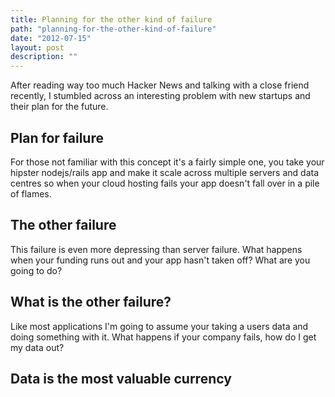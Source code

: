 ```yaml
---
title: Planning for the other kind of failure
path: "planning-for-the-other-kind-of-failure"
date: "2012-07-15"
layout: post
description: ""
---
```

After reading way too much Hacker News and talking with a close friend recently, I stumbled across an interesting problem with new startups and their plan for the future.

## Plan for failure
For those not familiar with this concept it's a fairly simple one, you take your hipster nodejs/rails app and make it scale across multiple servers and data centres so when your cloud hosting fails your app doesn't fall over in a pile of flames.

## The other failure
This failure is even more depressing than server failure. What happens when your funding runs out and your app hasn't taken off? What are you going to do?

## What is the other failure?
Like most applications I'm going to assume your taking a users data and doing something with it. What happens if your company fails, how do I get my data out?

## Data is the most valuable currency

